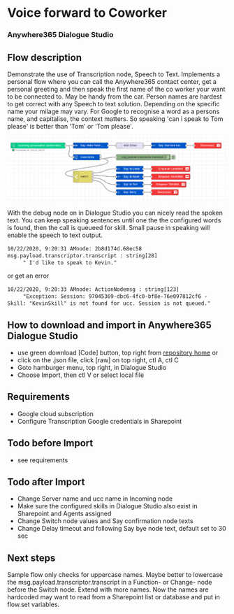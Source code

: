 # Voice forward to Coworker
### Anywhere365 Dialogue Studio
## Flow description
Demonstrate the use of Transcription node, Speech to Text. Implements a personal flow where you can call the Anywhere365 contact center, get a personal greeting and then speak the first name of the co worker your want to be connected to. May be handy from the car. Person names are hardest to get correct with any Speech to text solution. Depending on the specific name your milage may vary. For Google to recognise a word as a persons name, and capitalise, the context matters. So speaking 'can i speak to Tom please' is better than 'Tom' or 'Tom please'. 

![transcript flow minimal](https://github.com/Anywhere365/DialogueStudioFlows/blob/master/VoiceForwardToCoworker/resources/a365-ds-voice-forwardto-coworker.png)


With the debug node on in Dialogue Studio you can nicely read the spoken text. You can keep speaking sentences until one the the configured words is found, then the call is queueed for skill. Small pause in speaking will enable the speech to text output.
``` debug
10/22/2020, 9:20:31 AMnode: 2b8d174d.68ec58
msg.payload.transcriptor.transcript : string[28]
     " I'd like to speak to Kevin."
```
or get an error
``` debug
10/22/2020, 9:20:33 AMnode: ActionNodemsg : string[123]
     "Exception: Session: 97045369-dbc6-4fc0-bf8e-76e097812cf6 - Skill: "KevinSkill" is not found for ucc. Session is not queued."
```

## How to download and import in Anywhere365 Dialogue Studio
- use green download [Code] button, top right from [repository home](https://github.com/Anywhere365/DialogueStudioFlows) or
- click on the .json file, click [raw] on top right, ctl A, ctl C
- Goto hamburger menu, top right, in Dialogue Studio
- Choose Import, then ctl V or select local file


## Requirements
- Google cloud subscription
- Configure Transcription Google credentials in Sharepoint

## Todo before Import
- see requirements

## Todo after Import
- Change Server name and ucc name in Incoming node
- Make sure the configured skills in Dialogue Studio also exist in Sharepoint and Agents assigned
- Change Switch node values and Say confirmation node texts
- Change Delay timeout and following Say bye node text, default set to 30 sec

## Next steps
Sample flow only checks for uppercase names. Maybe better to lowercase the msg.payload.transcriptor.transcript in a Function- or Change- node before the Switch node. Extend with more names. Now the names are hardcoded may want to read from a Sharepoint list or database and put in flow.set variables.